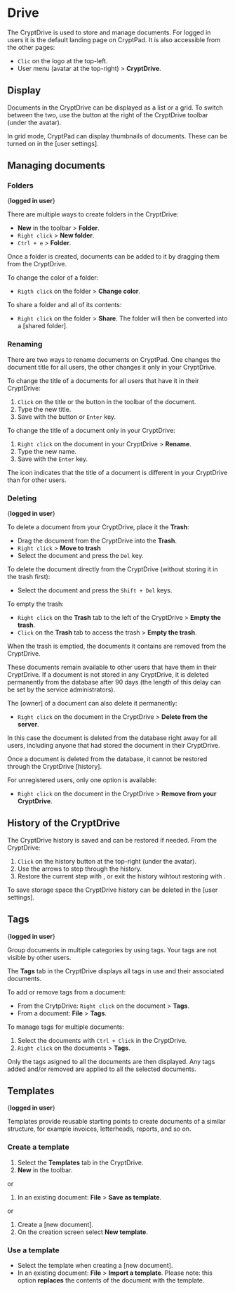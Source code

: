 
# Drive

The CryptDrive is used to store and manage documents. For logged in users it is the default landing page on CryptPad. It is also accessible from the other pages: 

- `Clic` on the logo at the top-left.
- User menu (avatar at the top-right) > <i class="fa fa-hdd-o"></i> **CryptDrive**.

## Display

Documents in the CryptDrive can be displayed as a <i class="fa fa-list"></i> list or a <i class="fa fa-th-large"></i> grid. To switch between the two, use the button at the right of the CryptDrive toolbar (under the avatar). 

In grid mode, CryptPad can display thumbnails of documents. These can be turned on in the [user settings]. 

## Managing documents

### Folders
{**logged in user**}

There are multiple ways to create folders in the CryptDrive: 

- <i class="fa fa-plus"></i> **New** in the toolbar > <i class="fa fa-folder"></i> **Folder**.   
- `Right click` > <i class="fa fa-folder"></i> **New folder**.
- `Ctrl + e` > <i class="fa fa-folder"></i> **Folder**. 

Once a folder is created, documents can be added to it by dragging them from the CryptDrive. 

To change the color of a folder: 
- `Rigth click` on the folder > <i class="cptools cptools-palette"></i> **Change color**.

To share a folder and all of its contents: 
- `Right click` on the folder > <i class="fa fa-share-alt"></i> **Share**. The folder will then be converted into a [shared folder].

### Renaming 

There are two ways to rename documents on CryptPad. One changes the document title for all users, the other changes it only in your CryptDrive. 

To change the title of a documents for all users that have it in their CryptDrive: 
1. `Click` on the title or the <i class="fa fa-pencil"></i> button in the toolbar of the document. 
1. Type the new title.
1. Save with the <i class="fa fa-check"></i> button or `Enter` key. 

To change the title of a document only in your CryptDrive:
1. `Right click` on the document in your CryptDrive > <i class="fa fa-pencil"></i> **Rename**.
1. Type the new name. 
1. Save with the `Enter` key.

The <i class="fa fa-flag"></i> icon indicates that the title of a document is different in your CryptDrive than for other users. 

### Deleting
{**logged in user**}

To delete a document from your CryptDrive, place it the <i class="fa fa-trash"></i> **Trash**:  

- Drag the document from the CryptDrive into the <i class="fa fa-trash"></i> **Trash**.
- `Right click` > <i class="fa fa-trash"></i> **Move to trash**
- Select the document and press the `Del` key.

To delete the document directly from the CryptDrive (without storing it in the trash first):
- Select the document and press the `Shift + Del` keys. 

To empty the trash: 
- `Right click` on the <i class="fa fa-trash"></i> **Trash** tab to the left of the CryptDrive > <i class="fa fa-trash-o"></i> **Empty the trash**.
- `Click` on the <i class="fa fa-trash"></i> **Trash** tab to access the trash > <i class="fa fa-trash-o"></i> **Empty the trash**.

When the trash is emptied, the documents it contains are removed from the CryptDrive. 

These documents remain available to other users that have them in their CryptDrive. If a document is not stored in any CryptDrive, it is deleted permanently from the database after 90 days (the length of this delay can be set by the service administrators). 
<!-- XXX double check -->

The [owner] of a document can also delete it permanently: 
- `Right click` on the document in the CryptDrive > <i class="fa fa-eraser"></i> **Delete from the server**.  
<!-- XXX update this with new delete UX ---> 

In this case the document is deleted from the database right away for all users, including anyone that had stored the document in their CryptDrive. 

Once a document is deleted from the database, it cannot be restored through the CryptDrive [history]. 

For unregistered users, only one option is available:
- `Right click` on the document in the CryptDrive > <i class="fa fa-eraser"></i> **Remove from your CryptDrive**. 

## History of the CryptDrive 

The CryptDrive history is saved and can be restored if needed. From the CryptDrive: 

1. `Click` on the <i class="fa fa-history"></i> history button at the top-right (under the avatar). 
1. Use the arrows <i class="fa fa-fast-backward"></i> <i class="fa fa-step-backward"></i> to step through the history. 
1. Restore the current step with <i class="fa fa-check-circle-o"></i>, or exit the history wihtout restoring with <i class="fa fa-window-close"></i>.

To save storage space the CryptDrive history can be deleted in the [user settings]. 

## Tags
{**logged in user**}

Group documents in multiple categories by using tags. Your tags are not visible by other users. 

The <i class="fa fa-hashtag"></i> **Tags** tab in the CryptDrive displays all tags in use and their associated documents. 

To add or remove tags from a document: 

- From the CrytpDrive: `Right click` on the document > <i class="fa fa-hashtag"></i> **Tags**.
- From a document: <i class="fa fa-file-o"></i> **File** > <i class="fa fa-hashtag"></i> **Tags**.

To manage tags for multiple documents: 
1. Select the documents with `Ctrl + Click` in the CryptDrive. 
1. `Right click` on the documents > <i class="fa fa-hashtag"></i> **Tags**.

Only the tags asigned to all the documents are then displayed. Any tags added and/or removed are applied to all the selected documents. 

## Templates
{**logged in user**}

Templates provide reusable starting points to create documents of a similar structure, for example invoices, letterheads, reports, and so on. 


### Create a template 

1. Select the  <i class="cptools cptools-template"></i> **Templates** tab in the CryptDrive. 
1. <i class="fa fa-plus"></i> **New** in the toolbar.

or

1. In an existing document:  <i class="fa fa-file-o"></i> **File** > <i class="fa fa-bookmark"></i> **Save as template**.

or 

1. Create a [new document].
1. On the creation screen select <i class="cptools cptools-new-template"></i> **New template**.

### Use a template

- Select the template when creating a [new document].
- In an existing document: <i class="fa fa-file-o"></i> **File** > <i class="fa fa-upload"></i> **Import a template**. Please note: this option **replaces** the contents of the document with the template. 







